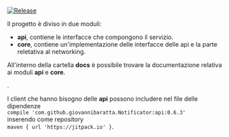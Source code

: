 [![Release](https://jitpack.io/v/giovannibaratta/Notificator.svg)](https://jitpack.io/#giovannibaratta/Notificator)

<p>Il progetto è diviso in due moduli:
<ul>
    <li><b>api</b>, contiene le interfacce che compongono il servizio.</li>
    <li><b>core</b>, contiene un'implementazione delle interfacce delle api e
            la parte reletativa al networking.</li>
</ul>
</p>

<p>All'interno della cartella <b>docs</b> è possibile trovare la documentazione
relativa ai moduli <b>api</b> e <b>core</b>.</p>.

<p>I client che hanno bisogno delle <b>api</b> possono includere nel file delle dipendenze<br>
<code>compile 'com.github.giovannibaratta.Notificator:api:0.6.3'</code><br>inserendo come repository<br>
<code>maven { url 'https://jitpack.io' }</code>. </p>
